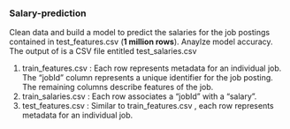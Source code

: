 ### Salary-prediction ###
Clean data and build a model to predict the salaries for the job postings contained in test_features.csv (__1 million rows__). Anaylze model accuracy.<br>The output of is a CSV file entitled test_salaries.csv
1. train_features.csv : Each row represents metadata for an individual job. The “jobId” column represents a unique identifier for the job posting. The remaining columns describe features of the job.
2. train_salaries.csv : Each row associates a “jobId” with a “salary”.</li>
3. test_features.csv : Similar to train_features.csv , each row represents metadata for an individual job.
